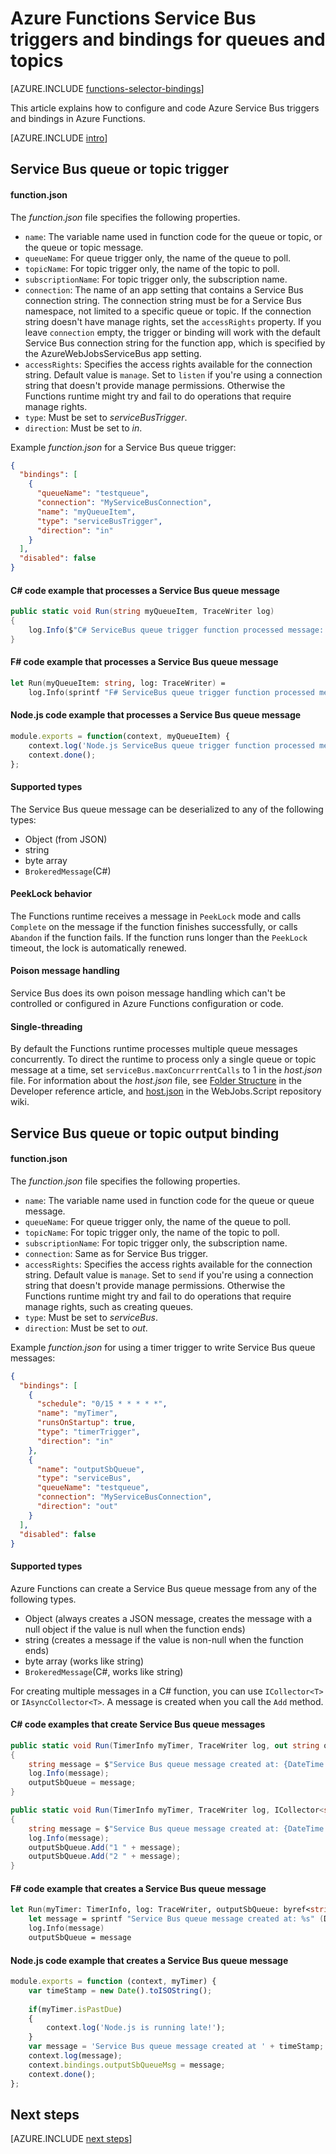 <properties
    pageTitle="Azure Functions Service Bus triggers and bindings | Microsoft Azure"
    description="Understand how to use Azure Service Bus triggers and bindings in Azure Functions."
    services="functions"
    documentationCenter="na"
    authors="christopheranderson"
    manager="erikre"
    editor=""
    tags=""
    keywords="azure functions, functions, event processing, dynamic compute, serverless architecture"/>

<tags
    ms.service="functions"
    ms.devlang="multiple"
    ms.topic="reference"
    ms.tgt_pltfrm="multiple"
    ms.workload="na"
    ms.date="08/22/2016"
    ms.author="chrande; glenga"/>

# <a name="azure-functions-service-bus-triggers-and-bindings-for-queues-and-topics"></a>Azure Functions Service Bus triggers and bindings for queues and topics

[AZURE.INCLUDE [functions-selector-bindings](../../includes/functions-selector-bindings.md)]

This article explains how to configure and code Azure Service Bus triggers and bindings in Azure Functions. 

[AZURE.INCLUDE [intro](../../includes/functions-bindings-intro.md)] 

## <a id="sbtrigger"></a>Service Bus queue or topic trigger

#### <a name="functionjson"></a>function.json

The *function.json* file specifies the following properties.

- `name`: The variable name used in function code for the queue or topic, or the queue or topic message. 
- `queueName`: For queue trigger only, the name of the queue to poll.
- `topicName`: For topic trigger only, the name of the topic to poll.
- `subscriptionName`: For topic trigger only, the subscription name.
- `connection`: The name of an app setting that contains a Service Bus connection string. The connection string must be for a Service Bus namespace, not limited to a specific queue or topic. If the connection string doesn't have manage rights, set the `accessRights` property. If you leave `connection` empty, the trigger or binding will work with the default Service Bus connection string for the function app, which is specified by the AzureWebJobsServiceBus app setting.
- `accessRights`: Specifies the access rights available for the connection string. Default value is `manage`. Set to `listen` if you're using a connection string that doesn't provide manage permissions. Otherwise the Functions runtime might try and fail to do operations that require manage rights.
- `type`: Must be set to *serviceBusTrigger*.
- `direction`: Must be set to *in*. 

Example *function.json* for a Service Bus queue trigger:

```json
{
  "bindings": [
    {
      "queueName": "testqueue",
      "connection": "MyServiceBusConnection",
      "name": "myQueueItem",
      "type": "serviceBusTrigger",
      "direction": "in"
    }
  ],
  "disabled": false
}
```

#### <a name="c-code-example-that-processes-a-service-bus-queue-message"></a>C# code example that processes a Service Bus queue message

```csharp
public static void Run(string myQueueItem, TraceWriter log)
{
    log.Info($"C# ServiceBus queue trigger function processed message: {myQueueItem}");
}
```

#### <a name="f-code-example-that-processes-a-service-bus-queue-message"></a>F# code example that processes a Service Bus queue message

```fsharp
let Run(myQueueItem: string, log: TraceWriter) =
    log.Info(sprintf "F# ServiceBus queue trigger function processed message: %s" myQueueItem)
```

#### <a name="nodejs-code-example-that-processes-a-service-bus-queue-message"></a>Node.js code example that processes a Service Bus queue message

```javascript
module.exports = function(context, myQueueItem) {
    context.log('Node.js ServiceBus queue trigger function processed message', myQueueItem);
    context.done();
};
```

#### <a name="supported-types"></a>Supported types

The Service Bus queue message can be deserialized to any of the following types:

* Object (from JSON)
* string
* byte array 
* `BrokeredMessage`(C#) 

#### <a id="sbpeeklock"></a>PeekLock behavior

The Functions runtime receives a message in `PeekLock` mode and calls `Complete` on the message if the function finishes successfully, or calls `Abandon` if the function fails. If the function runs longer than the `PeekLock` timeout, the lock is automatically renewed.

#### <a id="sbpoison"></a>Poison message handling

Service Bus does its own poison message handling which can't be controlled or configured in Azure Functions configuration or code. 

#### <a id="sbsinglethread"></a>Single-threading

By default the Functions runtime processes multiple queue messages concurrently. To direct the runtime to process only a single queue or topic message at a time, set `serviceBus.maxConcurrrentCalls` to 1 in the *host.json* file. For information about the *host.json* file, see [Folder Structure](functions-reference.md#folder-structure) in the Developer reference article, and [host.json](https://github.com/Azure/azure-webjobs-sdk-script/wiki/host.json) in the WebJobs.Script repository wiki.

## <a id="sboutput"></a>Service Bus queue or topic output binding

#### <a name="functionjson"></a>function.json

The *function.json* file specifies the following properties.

- `name`: The variable name used in function code for the queue or queue message. 
- `queueName`: For queue trigger only, the name of the queue to poll.
- `topicName`: For topic trigger only, the name of the topic to poll.
- `subscriptionName`: For topic trigger only, the subscription name.
- `connection`: Same as for Service Bus trigger.
- `accessRights`: Specifies the access rights available for the connection string. Default value is `manage`. Set to `send` if you're using a connection string that doesn't provide manage permissions. Otherwise the Functions runtime might try and fail to do operations that require manage rights, such as creating queues.
- `type`: Must be set to *serviceBus*.
- `direction`: Must be set to *out*. 

Example *function.json* for using a timer trigger to write Service Bus queue messages:

```JSON
{
  "bindings": [
    {
      "schedule": "0/15 * * * * *",
      "name": "myTimer",
      "runsOnStartup": true,
      "type": "timerTrigger",
      "direction": "in"
    },
    {
      "name": "outputSbQueue",
      "type": "serviceBus",
      "queueName": "testqueue",
      "connection": "MyServiceBusConnection",
      "direction": "out"
    }
  ],
  "disabled": false
}
``` 

#### <a name="supported-types"></a>Supported types

Azure Functions can create a Service Bus queue message from any of the following types.

* Object (always creates a JSON message, creates the message with a null object if the value is null when the function ends)
* string (creates a message if the value is non-null when the function ends)
* byte array (works like string) 
* `BrokeredMessage`(C#, works like string)

For creating multiple messages in a C# function, you can use `ICollector<T>` or `IAsyncCollector<T>`. A message is created when you call the `Add` method.

#### <a name="c-code-examples-that-create-service-bus-queue-messages"></a>C# code examples that create Service Bus queue messages

```csharp
public static void Run(TimerInfo myTimer, TraceWriter log, out string outputSbQueue)
{
    string message = $"Service Bus queue message created at: {DateTime.Now}";
    log.Info(message); 
    outputSbQueue = message;
}
```

```csharp
public static void Run(TimerInfo myTimer, TraceWriter log, ICollector<string> outputSbQueue)
{
    string message = $"Service Bus queue message created at: {DateTime.Now}";
    log.Info(message); 
    outputSbQueue.Add("1 " + message);
    outputSbQueue.Add("2 " + message);
}
```

#### <a name="f-code-example-that-creates-a-service-bus-queue-message"></a>F# code example that creates a Service Bus queue message

```fsharp
let Run(myTimer: TimerInfo, log: TraceWriter, outputSbQueue: byref<string>) =
    let message = sprintf "Service Bus queue message created at: %s" (DateTime.Now.ToString())
    log.Info(message)
    outputSbQueue = message
```

#### <a name="nodejs-code-example-that-creates-a-service-bus-queue-message"></a>Node.js code example that creates a Service Bus queue message

```javascript
module.exports = function (context, myTimer) {
    var timeStamp = new Date().toISOString();
    
    if(myTimer.isPastDue)
    {
        context.log('Node.js is running late!');
    }
    var message = 'Service Bus queue message created at ' + timeStamp;
    context.log(message);   
    context.bindings.outputSbQueueMsg = message;
    context.done();
};
```

## <a name="next-steps"></a>Next steps

[AZURE.INCLUDE [next steps](../../includes/functions-bindings-next-steps.md)] 
